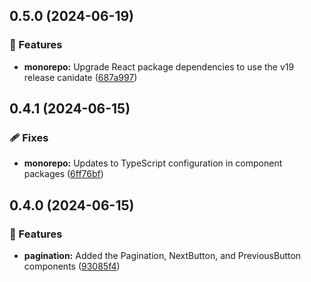 ## 0.5.0 (2024-06-19)


### 🚀 Features

- **monorepo:** Upgrade React package dependencies to use the v19 release canidate ([687a997](https://github.com/storm-software/cyclone-ui/commit/687a997))

## 0.4.1 (2024-06-15)


### 🩹 Fixes

- **monorepo:** Updates to TypeScript configuration in component packages ([6ff76bf](https://github.com/storm-software/cyclone-ui/commit/6ff76bf))

## 0.4.0 (2024-06-15)


### 🚀 Features

- **pagination:** Added the Pagination, NextButton, and PreviousButton components ([93085f4](https://github.com/storm-software/cyclone-ui/commit/93085f4))